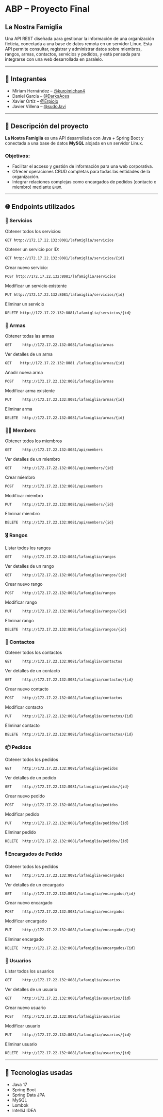# ABP – Proyecto Final
 
## La Nostra Famiglia
 
Una API REST diseñada para gestionar la información de una organización ficticia, conectada a una base de datos remota en un servidor Linux. Esta API permite consultar, registrar y administrar datos sobre miembros, rangos, armas, contactos, servicios y pedidos, y está pensada para integrarse con una web desarrollada en paralelo.
 
---
 
## 👥 Integrantes
- Miriam Hernández – [@kuroimichan4](https://github.com/kuroimichan4)
- Daniel García – [@DarksAces](https://github.com/DarksAces)
- Xavier Ortíz – [@Erpiolo](https://github.com/Erpiolo)
- Javier Villena – [@sudoJavi](https://github.com/sudoJavi)
 
---
 
## 📝 Descripción del proyecto
 
**La Nostra Famiglia** es una API desarrollada con Java + Spring Boot y conectada a una base de datos **MySQL** alojada en un servidor Linux.
 
### Objetivos:
- Facilitar el acceso y gestión de información para una web corporativa.
- Ofrecer operaciones CRUD completas para todas las entidades de la organización.
- Integrar relaciones complejas como encargados de pedidos (contacto o miembro) mediante `ENUM`.
 
---
 
## 🌐 Endpoints utilizados
 
### 📁 Servicios
Obtener todos los servicios:
```bash
GET http://172.17.22.132:8081/lafamiglia/servicios
```
Obtener un servicio por ID:
```bash
GET http://172.17.22.132:8081/lafamiglia/servicios/{id}  
```
Crear nuevo servicio:
```bash
POST http://172.17.22.132:8081/lafamiglia/servicios
```
Modificar un servicio existente
```bash
PUT http://172.17.22.132:8081/lafamiglia/servicios/{id}  
```
Eliminar un servicio
 
```bash
DELETE http://172.17.22.132:8081/lafamiglia/servicios/{id}  
```
 
### 🔫 Armas
Obtener todas las armas
```bash
GET     http://172.17.22.132:8081/lafamiglia/armas          
```
Ver detalles de un arma
```bash
GET    http://172.17.22.132:8081 /lafamiglia/armas/{id}      
```
Añadir nueva arma
```bash
POST    http://172.17.22.132:8081/lafamiglia/armas            
```
Modificar arma existente
```bash
PUT     http://172.17.22.132:8081/lafamiglia/armas/{id}        
```
Eliminar arma
```bash
DELETE  http://172.17.22.132:8081/lafamiglia/armas/{id}        
```
 
 
 
### 🧑‍🚀 Members
Obtener todos los miembros
```bash
GET     http://172.17.22.132:8081/api/members                
```
Ver detalles de un miembro
```bash
GET     http://172.17.22.132:8081/api/members/{id}          
```
Crear miembro
```bash
POST    http://172.17.22.132:8081/api/members                
```
Modificar miembro
```bash
PUT     http://172.17.22.132:8081/api/members/{id}            
```
Eliminar miembro
```bash
DELETE  http://172.17.22.132:8081/api/members/{id}            
```
 
 
 
### 🎖️ Rangos
Listar todos los rangos
```bash
GET     http://172.17.22.132:8081/lafamiglia/rangos        
```
Ver detalles de un rango
```bash
GET     http://172.17.22.132:8081/lafamiglia/rangos/{id}    
```
Crear nuevo rango
```bash
POST    http://172.17.22.132:8081/lafamiglia/rangos          
```
Modificar rango
```bash
PUT     http://172.17.22.132:8081/lafamiglia/rangos/{id}    
```
Eliminar rango
```bash
DELETE  http://172.17.22.132:8081/lafamiglia/rangos/{id}  
```
 
 
 
### 📇 Contactos
Obtener todos los contactos
```bash
GET     http://172.17.22.132:8081/lafamiglia/contactos    
```
Ver detalles de un contacto
```bash
GET     http://172.17.22.132:8081/lafamiglia/contactos/{id}    
```
Crear nuevo contacto
```bash
POST    http://172.17.22.132:8081/lafamiglia/contactos        
```
Modificar contacto
```bash
PUT     http://172.17.22.132:8081/lafamiglia/contactos/{id}    
```
Eliminar contacto
```bash
DELETE  http://172.17.22.132:8081/lafamiglia/contactos/{id}    
```
 
 
 
### 📦 Pedidos
Obtener todos los pedidos
```bash
GET     http://172.17.22.132:8081/lafamiglia/pedidos    
```
Ver detalles de un pedido
```bash
GET     http://172.17.22.132:8081/lafamiglia/pedidos/{id}      
```
Crear nuevo pedido
```bash
POST    http://172.17.22.132:8081/lafamiglia/pedidos          
```
Modificar pedido
```bash
PUT     http://172.17.22.132:8081/lafamiglia/pedidos/{id}    
```
Eliminar pedido
```bash
DELETE  http://172.17.22.132:8081/lafamiglia/pedidos/{id}    
```
 
 
 
### 🕴️ Encargados de Pedido
Obtener todos los pedidos
```bash
GET     http://172.17.22.132:8081/lafamiglia/encargados        
```
Ver detalles de un encargado
```bash
GET     http://172.17.22.132:8081/lafamiglia/encargados/{id}
```
Crear nuevo encargado
```bash
POST    http://172.17.22.132:8081/lafamiglia/encargados    
```
Modificar encargado
```bash
PUT     http://172.17.22.132:8081/lafamiglia/encargados/{id}
```
Eliminar encargado
```bash
DELETE  http://172.17.22.132:8081/lafamiglia/encargados/{id}  
```
 
 
 
### 👤 Usuarios
Listar todos los usuarios
```bash
GET     http://172.17.22.132:8081/lafamiglia/usuarios        
```
Ver detalles de un usuario
```bash
GET     http://172.17.22.132:8081/lafamiglia/usuarios/{id}    
```
Crear nuevo usuario
```bash
POST    http://172.17.22.132:8081/lafamiglia/usuarios  
```
Modificar usuario
```bash
PUT     http://172.17.22.132:8081/lafamiglia/usuarios/{id}  
```
Eliminar usuario
```bash
DELETE  http://172.17.22.132:8081/lafamiglia/usuarios/{id}    
```
 
---
 
## 🧩 Tecnologías usadas
- Java 17
- Spring Boot
- Spring Data JPA
- MySQL
- Lombok
- IntelliJ IDEA
 
